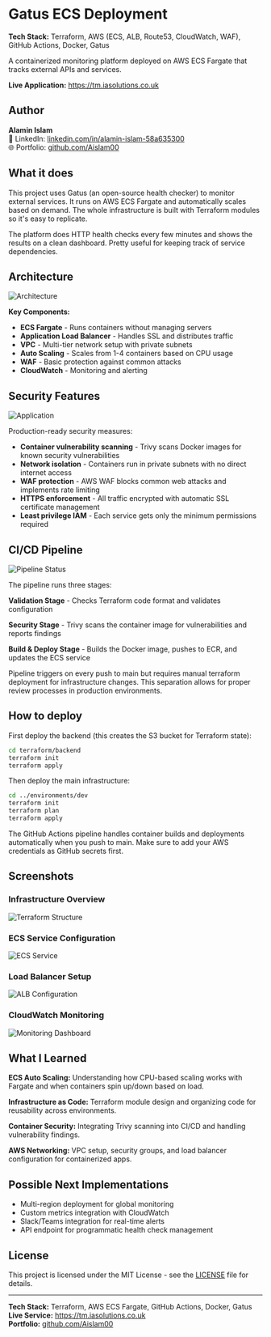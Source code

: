 # Gatus ECS Deployment

**Tech Stack:** Terraform, AWS (ECS, ALB, Route53, CloudWatch, WAF), GitHub Actions, Docker, Gatus

A containerized monitoring platform deployed on AWS ECS Fargate that tracks external APIs and services.

**Live Application:** https://tm.iasolutions.co.uk

## Author

**Alamin Islam**  
💼 LinkedIn: [linkedin.com/in/alamin-islam-58a635300](https://www.linkedin.com/in/alamin-islam-58a635300)  
🌐 Portfolio: [github.com/Aislam00](https://github.com/Aislam00)

## What it does

This project uses Gatus (an open-source health checker) to monitor external services. It runs on AWS ECS Fargate and automatically scales based on demand. The whole infrastructure is built with Terraform modules so it's easy to replicate.

The platform does HTTP health checks every few minutes and shows the results on a clean dashboard. Pretty useful for keeping track of service dependencies.

## Architecture

![Architecture](screenshots/architecture-diagram.png)

**Key Components:**
- **ECS Fargate** - Runs containers without managing servers
- **Application Load Balancer** - Handles SSL and distributes traffic  
- **VPC** - Multi-tier network setup with private subnets
- **Auto Scaling** - Scales from 1-4 containers based on CPU usage
- **WAF** - Basic protection against common attacks
- **CloudWatch** - Monitoring and alerting

## Security Features

![Application](screenshots/app-dashboard.png)

Production-ready security measures:
- **Container vulnerability scanning** - Trivy scans Docker images for known security vulnerabilities
- **Network isolation** - Containers run in private subnets with no direct internet access
- **WAF protection** - AWS WAF blocks common web attacks and implements rate limiting
- **HTTPS enforcement** - All traffic encrypted with automatic SSL certificate management
- **Least privilege IAM** - Each service gets only the minimum permissions required

## CI/CD Pipeline

![Pipeline Status](screenshots/github-actions.png)

The pipeline runs three stages:

**Validation Stage** - Checks Terraform code format and validates configuration

**Security Stage** - Trivy scans the container image for vulnerabilities and reports findings

**Build & Deploy Stage** - Builds the Docker image, pushes to ECR, and updates the ECS service

Pipeline triggers on every push to main but requires manual terraform deployment for infrastructure changes. This separation allows for proper review processes in production environments.

## How to deploy

First deploy the backend (this creates the S3 bucket for Terraform state):
```bash
cd terraform/backend
terraform init
terraform apply
```

Then deploy the main infrastructure:
```bash
cd ../environments/dev
terraform init
terraform plan
terraform apply
```

The GitHub Actions pipeline handles container builds and deployments automatically when you push to main. Make sure to add your AWS credentials as GitHub secrets first.

## Screenshots

### Infrastructure Overview

![Terraform Structure](screenshots/terraform-modules.png)

### ECS Service Configuration

![ECS Service](screenshots/ecs-service.png)

### Load Balancer Setup

![ALB Configuration](screenshots/alb-listeners.png)

### CloudWatch Monitoring

![Monitoring Dashboard](screenshots/cloudwatch-dashboard.png)

## What I Learned

**ECS Auto Scaling:** Understanding how CPU-based scaling works with Fargate and when containers spin up/down based on load.

**Infrastructure as Code:** Terraform module design and organizing code for reusability across environments.

**Container Security:** Integrating Trivy scanning into CI/CD and handling vulnerability findings.

**AWS Networking:** VPC setup, security groups, and load balancer configuration for containerized apps.

## Possible Next Implementations

- Multi-region deployment for global monitoring
- Custom metrics integration with CloudWatch
- Slack/Teams integration for real-time alerts
- API endpoint for programmatic health check management

## License

This project is licensed under the MIT License - see the [LICENSE](LICENSE) file for details.

---

**Tech Stack:** Terraform, AWS ECS Fargate, GitHub Actions, Docker, Gatus  
**Live Service:** https://tm.iasolutions.co.uk  
**Portfolio:** [github.com/Aislam00](https://github.com/Aislam00)
